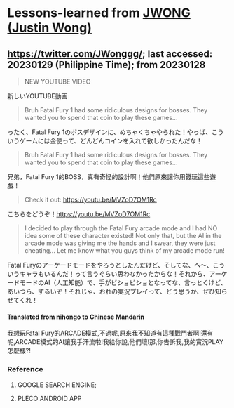 # Lessons-learned from [JWONG (Justin Wong)](https://twitter.com/JWonggg?ref_src=twsrc%5Egoogle%7Ctwcamp%5Eserp%7Ctwgr%5Eauthor)

## https://twitter.com/JWonggg/; last accessed: 20230129 (Philippine Time); from 20230128

> NEW YOUTUBE VIDEO 

新しいYOUTUBE動画

> Bruh Fatal Fury 1 had some ridiculous designs for bosses. They wanted you to spend that coin to play these games... 

ったく、Fatal Fury 1のボスデザインに、めちゃくちゃやられた！やっぱ、こういうゲームには金使って、どんどんコインを入れて欲しかったんだな！

> Bruh Fatal Fury 1 had some ridiculous designs for bosses. They wanted you to spend that coin to play these games... 

兄弟，Fatal Fury 1的BOSS，真有奇怪的設計啊！他們原來讓你用錢玩這些遊戲！

> Check it out: https://youtu.be/MVZoD7OM1Rc 

こちらをどうぞ！https://youtu.be/MVZoD7OM1Rc


> I decided to play through the Fatal Fury arcade mode and I had NO idea some of these character existed! Not only that, but the AI in the arcade mode was giving me the hands and I swear, they were just cheating... Let me know what you guys think of my arcade mode run!

Fatal Furyのアーケードモードをやろうとしたんだけど、そしてな、へ〜、こういうキャラもいるんだ！って言うぐらい思わなかったからな！それから、アーケードモードのAI（人工知能）で、手がビショビショとなってな、言っとくけど、あいつら、ずるいぞ！それじゃ、おれの実況プレイって、どう思うか、ぜひ知らせてくれ！


#### Translated from nihongo to Chinese Mandarin

我想玩Fatal Fury的ARCADE模式,不過呢,原來我不知道有這種戰鬥者啊!還有呢,ARCADE模式的AI讓我手汗流啦!我給你說,他們壞!那,你告訴我,我的實況PLAY怎麼樣?!

### Reference

1) GOOGLE SEARCH ENGINE;

2) PLECO ANDROID APP

